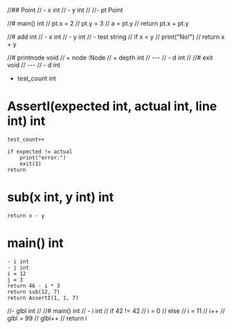 //## Point
//  - x int
//  - y int
//
//- pt Point

//# main() int
//  pt.x = 2
//  pt.y = 3
//  a = pt.y
//  return pt.x + pt.y

//# add int
//    - x int
//    - y int
//        - test string
//        if x < y
//            print("No!")
//        return x + y

//# printnode void
//  + node :Node
//  + depth int
//  ---
//  - d int
//
//# exit void
//  ---
//  - d int

- test_count int

# AssertI(expected int, actual int, line int) int
    test_count++

    if expected != actual
        print("error:")
        exit(1)
    return

# sub(x int, y int) int
    return x - y

# main() int
    - i int
    - j int
    i = 12
    j = 3
    return 46 - i * 3
    return sub(12, 7)
    return AssertI(1, 1, 7)

//- glbl int
//
//# main() int
//  - i int
//  if 42 != 42
//    i = 0
//  else
//    i = 11
//  i++
//  glbl = 99
//  glbl++
//  return i
